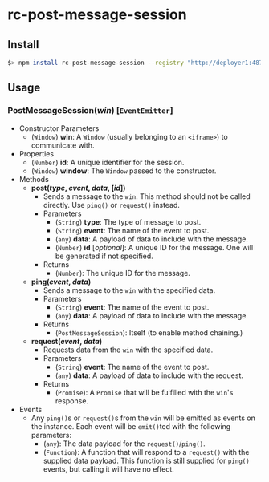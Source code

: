 rc-post-message-session
=======================

Install
-------
```bash
$> npm install rc-post-message-session --registry "http://deployer1:4873/"
```

Usage
-----
### PostMessageSession(*win*) [`EventEmitter`]
* Constructor Parameters
    * (`Window`) **win**: A `Window` (usually belonging to an `<iframe>`) to communicate with.
* Properties
    * (`Number`) **id**: A unique identifier for the session.
    * (`Window`) **window**: The `Window` passed to the constructor.
* Methods
    * **post(*type*, *event*, *data*, [*id*])**
        * Sends a message to the `win`. This method should not be called directly. Use `ping()` or `request()` instead.
        * Parameters
            * (`String`) **type**: The type of message to post.
            * (`String`) **event**: The name of the event to post.
            * (`any`) **data**: A payload of data to include with the message.
            * (`Number`) **id** [*optional*]: A unique ID for the message. One will be generated if not specified.
        * Returns
            * (`Number`): The unique ID for the message.
    *  **ping(*event*, *data*)**
        *  Sends a message to the `win` with the specified data.
        *  Parameters
            * (`String`) **event**: The name of the event to post.
            * (`any`) **data**: A payload of data to include with the message.
        * Returns
            * (`PostMessageSession`): Itself (to enable method chaining.)
    * **request(*event*, *data*)**
        *  Requests data from the `win` with the specified data.
        *  Parameters
            * (`String`) **event**: The name of the event to post.
            * (`any`) **data**: A payload of data to include with the request.
        * Returns
            * (`Promise`): A `Promise` that will be fulfilled with the `win`'s response.
* Events
    * Any `ping()`s or `request()`s from the `win` will be emitted as events on the instance. Each event will be `emit()`ted with the following parameters:
        * (`any`): The data payload for the `request()`/`ping()`.
        * (`Function`): A function that will respond to a `request()` with the supplied data payload. This function is still supplied for `ping()` events, but calling it will have no effect.